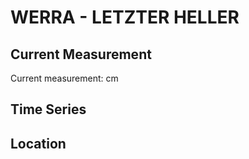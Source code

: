 # WERRA - LETZTER HELLER

## Current Measurement

Current measurement: <Value topic="rivers/pegel-online/WERRA/LETZTER HELLER/measurementValue"/> cm

## Time Series

<TimeSeries topic="rivers/pegel-online/WERRA/LETZTER HELLER/measurementValue" period="week" />

## Location

<WorldMap>
  <Marker lat="51.415650785940464" lon="9.678081492741569" labelTopic="rivers/pegel-online/WERRA/LETZTER HELLER" />
</WorldMap>
